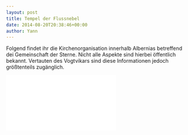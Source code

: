 ```yaml
---
layout: post
title: Tempel der Flussnebel
date: 2014-08-20T20:38:46+00:00
author: Yann
---
```


Folgend findet ihr die Kirchenorganisation innerhalb Albernias betreffend dei Gemeinschaft der Sterne. Nicht alle Aspekte sind hierbei öffentlich bekannt. Vertauten des Vogtvikars sind diese Informationen jedoch größtenteils zugänglich.

[![Kirchenorganisation Albernia](/assets/misc/Kirchenorganisation_Albernia.pdf)](/assets/misc/Kirchenorganisation_Albernia.pdf)
